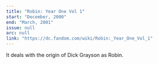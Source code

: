 ```yaml
---
title: "Robin: Year One Vol 1"
start: "December, 2000"
end: "March, 2001"
issue: null
arc: null
link: "https://dc.fandom.com/wiki/Robin:_Year_One_Vol_1"
---
```


It deals with the origin of Dick Grayson as Robin.
